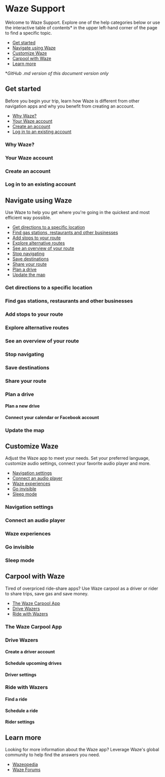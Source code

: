 # Waze Support

Welcome to Waze Support. Explore one of the help categories below or use the interactive table of contents* in the upper left-hand corner of the page to find a specific topic.

- [Get started](#get-started)
- [Navigate using Waze](#navigate-using-waze)
- [Customize Waze](#customize)
- [Carpool with Waze](#carpool-with-waze)
- [Learn more](#learn-more)

**GitHub .md version of this document version only*

<a id="get-started"/>

## Get started

Before you begin your trip, learn how Waze is different from other navigation apps and why you benefit from creating an account.

- [Why Waze?](#why)
- [Your Waze account](#your-account)
- [Create an account](#create-account)
- [Log in to an existing account](#log-in)

<a id="why"/>

### Why Waze?

<a id="your-account"/>

### Your Waze account

<a id="create-account"/>

### Create an account

<a id="log-in"/>

### Log in to an existing account

<a id="navigate-using-waze"/>

## Navigate using Waze

Use Waze to help you get where you're going in the quickest and most efficient way possible.

- [Get directions to a specific location](#get-directions)
- [Find gas stations, restaurants and other businesses](#find-businesses)
- [Add stops to your route](#add-stops)
- [Explore alternative routes](#alternative-routes)
- [See an overview of your route](#overview-of-route)
- [Stop navigating](#stop-navigating)
- [Save destinations](#save-destinations)
- [Share your route](#share-route)
- [Plan a drive](#plan)
- [Update the map](#update)

<a id="get-directions"/>

### Get directions to a specific location

<a id="find-businesses"/>

### Find gas stations, restaurants and other businesses

<a id="add-stops"/>

### Add stops to your route

<a id="alternative-routes"/>

### Explore alternative routes

<a id="overview-of-route"/>

### See an overview of your route

<a id="stop-navigating"/>

### Stop navigating

<a id="save-destinations"/>

### Save destinations

<a id="share-route"/>

### Share your route

<a id="plan"/>

### Plan a drive

#### Plan a new drive

#### Connect your calendar or Facebook account

<a id="update"/>

### Update the map

<a id="customize"/>

## Customize Waze

Adjust the Waze app to meet your needs. Set your preferred language, customize audio settings, connect your favorite audio player and more.

- [Navigation settings](#navigation-settings)
- [Connect an audio player](#audio-player)
- [Waze experiences](#experiences)
- [Go invisible](#invisible)
- [Sleep mode](#sleep)

<a id="navigation-settings"/>

### Navigation settings

<a id="audio-player"/>

### Connect an audio player

<a id="experiences"/>

### Waze experiences

<a id="invisibile"/>

### Go invisible

### Sleep mode

<a id="carpool-with-waze"/>

## Carpool with Waze

Tired of overpriced ride-share apps? Use Waze carpool as a driver or rider to share trips, save gas and save money.

- [The Waze Carpool App](#carpool-app)
- [Drive Wazers](#drive)
- [Ride with Wazers](#ride)

<a id="carpool-app"/>

### The Waze Carpool App

<a id="drive"/>

### Drive Wazers

#### Create a driver account

#### Schedule upcoming drives

#### Driver settings

<a id="ride"/>

### Ride with Wazers 

#### Find a ride

#### Schedule a ride

#### Rider settings 

<a id="learn-more"/>

## Learn more

Looking for more information about the Waze app? Leverage Waze's global community to help find the answers you need.

- [Wazeopedia](https://wazeopedia.waze.com/)
- [Waze Forums](https://www.waze.com/forum/)
